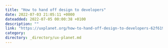 ```yaml
---
title: "How to hand off design to developers"
date: 2022-07-03 21:05:11 +0000
dateadded: 2022-07-05 00:00:38 +0100
description: ""
link: "https://uxplanet.org/how-to-hand-off-design-to-developers-62f6196f11d4?source=rss----819cc2aaeee0---4"
category:
directory: _directory/ux-planet.md
---
```

